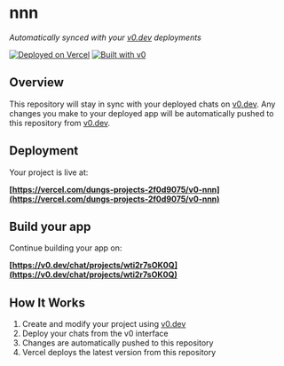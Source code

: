 # nnn

*Automatically synced with your [v0.dev](https://v0.dev) deployments*

[![Deployed on Vercel](https://img.shields.io/badge/Deployed%20on-Vercel-black?style=for-the-badge&logo=vercel)](https://vercel.com/dungs-projects-2f0d9075/v0-nnn)
[![Built with v0](https://img.shields.io/badge/Built%20with-v0.dev-black?style=for-the-badge)](https://v0.dev/chat/projects/wti2r7sOK0Q)

## Overview

This repository will stay in sync with your deployed chats on [v0.dev](https://v0.dev).
Any changes you make to your deployed app will be automatically pushed to this repository from [v0.dev](https://v0.dev).

## Deployment

Your project is live at:

**[https://vercel.com/dungs-projects-2f0d9075/v0-nnn](https://vercel.com/dungs-projects-2f0d9075/v0-nnn)**

## Build your app

Continue building your app on:

**[https://v0.dev/chat/projects/wti2r7sOK0Q](https://v0.dev/chat/projects/wti2r7sOK0Q)**

## How It Works

1. Create and modify your project using [v0.dev](https://v0.dev)
2. Deploy your chats from the v0 interface
3. Changes are automatically pushed to this repository
4. Vercel deploys the latest version from this repository
